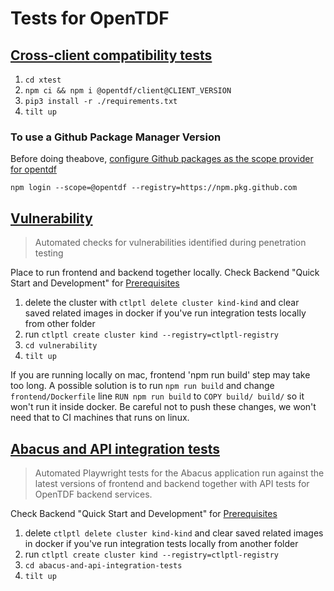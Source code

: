 # Tests for OpenTDF

## [Cross-client compatibility tests](xtests)

1) `cd xtest`
2) `npm ci && npm i @opentdf/client@CLIENT_VERSION`
3) `pip3 install -r ./requirements.txt`
4) `tilt up`

### To use a Github Package Manager Version

Before doing theabove, [configure Github packages as the scope provider for opentdf](https://docs.github.com/en/packages/working-with-a-github-packages-registry/working-with-the-npm-registry#authenticating-to-github-packages)

```
npm login --scope=@opentdf --registry=https://npm.pkg.github.com
```

## [Vulnerability](vulnerability)

> Automated checks for vulnerabilities identified during penetration testing

Place to run frontend and backend together locally.
Check Backend "Quick Start and Development" for [Prerequisites](https://github.com/opentdf/backend#prerequisites)

1) delete the cluster with `ctlptl delete cluster kind-kind`
    and clear saved related images in docker
    if you've run integration tests locally from other folder
2) run `ctlptl create cluster kind --registry=ctlptl-registry`
3) `cd vulnerability`
4) `tilt up`

If you are running locally on mac,
frontend 'npm run build' step may take too long.
A possible solution is to run `npm run build`
and change `frontend/Dockerfile` line `RUN npm run build` to `COPY build/ build/`
so it won't run it inside docker.
Be careful not to push these changes,
we won't need that to CI machines that runs on linux.

## [Abacus and API integration tests](abacus-and-api-integration-tests)

> Automated Playwright tests for the Abacus application
> run against the latest versions of frontend and backend together
> with API tests for OpenTDF backend services.

Check Backend "Quick Start and Development" for [Prerequisites](https://github.com/opentdf/backend#prerequisites)

1) delete `ctlptl delete cluster kind-kind`
and clear saved related images in docker
if you've run integration tests locally from another folder
2) run `ctlptl create cluster kind --registry=ctlptl-registry`
3) `cd abacus-and-api-integration-tests`
4) `tilt up`
